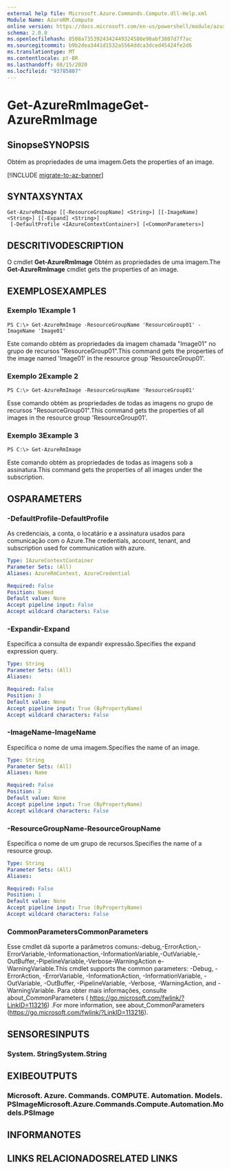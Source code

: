 ```yaml
---
external help file: Microsoft.Azure.Commands.Compute.dll-Help.xml
Module Name: AzureRM.Compute
online version: https://docs.microsoft.com/en-us/powershell/module/azurerm.compute/get-azurermimage
schema: 2.0.0
ms.openlocfilehash: 8508a7353924342449324588e90abf3807d7f7ac
ms.sourcegitcommit: b9b2dea3441d1532a5564ddca3dced45424fe2d6
ms.translationtype: MT
ms.contentlocale: pt-BR
ms.lasthandoff: 08/15/2020
ms.locfileid: "93785807"
---
```

# <span data-ttu-id="215f3-101">Get-AzureRmImage</span><span class="sxs-lookup"><span data-stu-id="215f3-101">Get-AzureRmImage</span></span>

## <span data-ttu-id="215f3-102">Sinopse</span><span class="sxs-lookup"><span data-stu-id="215f3-102">SYNOPSIS</span></span>
<span data-ttu-id="215f3-103">Obtém as propriedades de uma imagem.</span><span class="sxs-lookup"><span data-stu-id="215f3-103">Gets the properties of an image.</span></span>

[!INCLUDE [migrate-to-az-banner](../../includes/migrate-to-az-banner.md)]

## <span data-ttu-id="215f3-104">SYNTAX</span><span class="sxs-lookup"><span data-stu-id="215f3-104">SYNTAX</span></span>

```
Get-AzureRmImage [[-ResourceGroupName] <String>] [[-ImageName] <String>] [[-Expand] <String>]
 [-DefaultProfile <IAzureContextContainer>] [<CommonParameters>]
```

## <span data-ttu-id="215f3-105">DESCRITIVO</span><span class="sxs-lookup"><span data-stu-id="215f3-105">DESCRIPTION</span></span>
<span data-ttu-id="215f3-106">O cmdlet **Get-AzureRmImage** Obtém as propriedades de uma imagem.</span><span class="sxs-lookup"><span data-stu-id="215f3-106">The **Get-AzureRmImage** cmdlet gets the properties of an image.</span></span>

## <span data-ttu-id="215f3-107">EXEMPLOS</span><span class="sxs-lookup"><span data-stu-id="215f3-107">EXAMPLES</span></span>

### <span data-ttu-id="215f3-108">Exemplo 1</span><span class="sxs-lookup"><span data-stu-id="215f3-108">Example 1</span></span>
```
PS C:\> Get-AzureRmImage -ResourceGroupName 'ResourceGroup01' -ImageName 'Image01'
```

<span data-ttu-id="215f3-109">Este comando obtém as propriedades da imagem chamada "Image01" no grupo de recursos "ResourceGroup01".</span><span class="sxs-lookup"><span data-stu-id="215f3-109">This command gets the properties of the image named 'Image01' in the resource group 'ResourceGroup01'.</span></span>

### <span data-ttu-id="215f3-110">Exemplo 2</span><span class="sxs-lookup"><span data-stu-id="215f3-110">Example 2</span></span>
```
PS C:\> Get-AzureRmImage -ResourceGroupName 'ResourceGroup01'
```

<span data-ttu-id="215f3-111">Esse comando obtém as propriedades de todas as imagens no grupo de recursos "ResourceGroup01".</span><span class="sxs-lookup"><span data-stu-id="215f3-111">This command gets the properties of all images in the resource group 'ResourceGroup01'.</span></span>

### <span data-ttu-id="215f3-112">Exemplo 3</span><span class="sxs-lookup"><span data-stu-id="215f3-112">Example 3</span></span>
```
PS C:\> Get-AzureRmImage
```

<span data-ttu-id="215f3-113">Este comando obtém as propriedades de todas as imagens sob a assinatura.</span><span class="sxs-lookup"><span data-stu-id="215f3-113">This command gets the properties of all images under the subscription.</span></span>

## <span data-ttu-id="215f3-114">OS</span><span class="sxs-lookup"><span data-stu-id="215f3-114">PARAMETERS</span></span>

### <span data-ttu-id="215f3-115">-DefaultProfile</span><span class="sxs-lookup"><span data-stu-id="215f3-115">-DefaultProfile</span></span>
<span data-ttu-id="215f3-116">As credenciais, a conta, o locatário e a assinatura usados para comunicação com o Azure.</span><span class="sxs-lookup"><span data-stu-id="215f3-116">The credentials, account, tenant, and subscription used for communication with azure.</span></span>

```yaml
Type: IAzureContextContainer
Parameter Sets: (All)
Aliases: AzureRmContext, AzureCredential

Required: False
Position: Named
Default value: None
Accept pipeline input: False
Accept wildcard characters: False
```

### <span data-ttu-id="215f3-117">-Expandir</span><span class="sxs-lookup"><span data-stu-id="215f3-117">-Expand</span></span>
<span data-ttu-id="215f3-118">Especifica a consulta de expandir expressão.</span><span class="sxs-lookup"><span data-stu-id="215f3-118">Specifies the expand expression query.</span></span>

```yaml
Type: String
Parameter Sets: (All)
Aliases: 

Required: False
Position: 3
Default value: None
Accept pipeline input: True (ByPropertyName)
Accept wildcard characters: False
```

### <span data-ttu-id="215f3-119">-ImageName</span><span class="sxs-lookup"><span data-stu-id="215f3-119">-ImageName</span></span>
<span data-ttu-id="215f3-120">Especifica o nome de uma imagem.</span><span class="sxs-lookup"><span data-stu-id="215f3-120">Specifies the name of an image.</span></span>

```yaml
Type: String
Parameter Sets: (All)
Aliases: Name

Required: False
Position: 2
Default value: None
Accept pipeline input: True (ByPropertyName)
Accept wildcard characters: False
```

### <span data-ttu-id="215f3-121">-ResourceGroupName</span><span class="sxs-lookup"><span data-stu-id="215f3-121">-ResourceGroupName</span></span>
<span data-ttu-id="215f3-122">Especifica o nome de um grupo de recursos.</span><span class="sxs-lookup"><span data-stu-id="215f3-122">Specifies the name of a resource group.</span></span>

```yaml
Type: String
Parameter Sets: (All)
Aliases: 

Required: False
Position: 1
Default value: None
Accept pipeline input: True (ByPropertyName)
Accept wildcard characters: False
```

### <span data-ttu-id="215f3-123">CommonParameters</span><span class="sxs-lookup"><span data-stu-id="215f3-123">CommonParameters</span></span>
<span data-ttu-id="215f3-124">Esse cmdlet dá suporte a parâmetros comuns:-debug,-ErrorAction,-ErrorVariable,-Informationaction,-InformationVariable,-OutVariable,-OutBuffer,-PipelineVariable,-Verbose-WarningAction e-WarningVariable.</span><span class="sxs-lookup"><span data-stu-id="215f3-124">This cmdlet supports the common parameters: -Debug, -ErrorAction, -ErrorVariable, -InformationAction, -InformationVariable, -OutVariable, -OutBuffer, -PipelineVariable, -Verbose, -WarningAction, and -WarningVariable.</span></span> <span data-ttu-id="215f3-125">Para obter mais informações, consulte about_CommonParameters ( https://go.microsoft.com/fwlink/?LinkID=113216) .</span><span class="sxs-lookup"><span data-stu-id="215f3-125">For more information, see about_CommonParameters (https://go.microsoft.com/fwlink/?LinkID=113216).</span></span>

## <span data-ttu-id="215f3-126">SENSORES</span><span class="sxs-lookup"><span data-stu-id="215f3-126">INPUTS</span></span>

### <span data-ttu-id="215f3-127">System. String</span><span class="sxs-lookup"><span data-stu-id="215f3-127">System.String</span></span>

## <span data-ttu-id="215f3-128">EXIBE</span><span class="sxs-lookup"><span data-stu-id="215f3-128">OUTPUTS</span></span>

### <span data-ttu-id="215f3-129">Microsoft. Azure. Commands. COMPUTE. Automation. Models. PSImage</span><span class="sxs-lookup"><span data-stu-id="215f3-129">Microsoft.Azure.Commands.Compute.Automation.Models.PSImage</span></span>

## <span data-ttu-id="215f3-130">INFORMA</span><span class="sxs-lookup"><span data-stu-id="215f3-130">NOTES</span></span>

## <span data-ttu-id="215f3-131">LINKS RELACIONADOS</span><span class="sxs-lookup"><span data-stu-id="215f3-131">RELATED LINKS</span></span>

